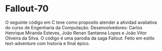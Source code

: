# Fallout-70
O seguinte código em C teve como proposito atender a atividad avaliativa do curso de Engenharia da Computação.
Desenvolvedores: Carlos Henrique Miranda Esteves, João Renan Santanna Lopes e João Vitor Oliveira da Silva.
O código é uma parodia da saga Fallout. Feito em estilo text-adventure com historia e final épico.


